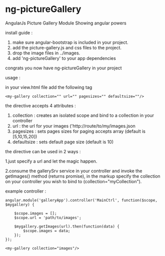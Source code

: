 ng-pictureGallery
=================

AngularJs Picture Gallery Module
Showing angular powers

 

install guide :

1. make sure angular-bootstrap is included in your project.
2. add the picture-gallery.js and css files to the project.
3. drop the image files in ../images.
4. add 'ng-pictureGallery' to your app dependencies

congrats you now have ng-pictureGallery in your project


usage :

in your view.html file add the following tag 

    <my-gallery collection="" url="" pagesizes="" defaultsize=""/>    


the directive accepts 4 attributes :

1. collection  : creates an isolated scope and bind to a collection in your controller
2. url         : the url for your images ('http://route/to/my/images.json
3. pagesizes   : sets pages sizes for paging accepts array (default is [5,10,15,20])
4. defaultsize : sets default page size (default is 10)


the directive can be used in 2 ways :

1.just specify a url and let the magic happen.

2.consume the gallerySrv service in your controller 
and invoke the getImages() method (returns promise),
in the markup specify the collection on your controller 
you wish to bind to (collection="myCollection").

example controller :

`angular.module('galleryApp').controller('MainCtrl', function($scope, $mygallery) {`

        $scope.images = [];
        $scope.url = 'path/to/images';       

        $mygallery.getImages(url).then(function(data) {
            $scope.images = data;
        });
    });

 `<my-gallery collection="images"/>`

<code>
